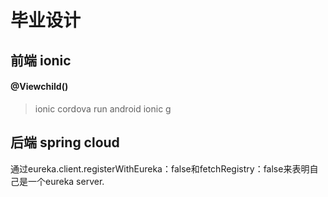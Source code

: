 # 毕业设计
## 前端 ionic
#### @Viewchild()
> ionic cordova run android
> ionic g

## 后端 spring cloud
 通过eureka.client.registerWithEureka：false和fetchRegistry：false来表明自己是一个eureka server.
